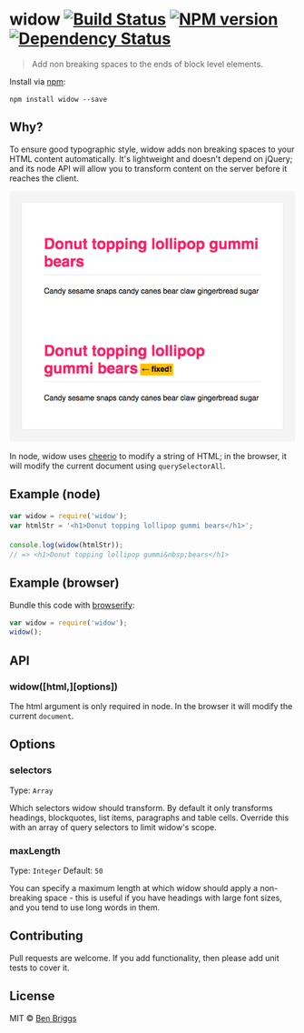 # widow [![Build Status](https://travis-ci.org/ben-eb/widow.svg?branch=master)][ci] [![NPM version](https://badge.fury.io/js/widow.svg)][npm] [![Dependency Status](https://gemnasium.com/ben-eb/widow.svg)][deps]

> Add non breaking spaces to the ends of block level elements.

Install via [npm](https://npmjs.org/package/widow):

```
npm install widow --save
```

## Why?

To ensure good typographic style, widow adds non breaking spaces to your HTML
content automatically. It's lightweight and doesn't depend on jQuery; and its
node API will allow you to transform content on the server before it reaches the
client.

![comparison](comparison.png)

In node, widow uses [cheerio](https://github.com/cheeriojs/cheerio) to modify a
string of HTML; in the browser, it will modify the current document using
`querySelectorAll`.

## Example (node)

```js
var widow = require('widow');
var htmlStr = '<h1>Donut topping lollipop gummi bears</h1>';

console.log(widow(htmlStr));
// => <h1>Donut topping lollipop gummi&nbsp;bears</h1>
```

## Example (browser)

Bundle this code with [browserify](https://github.com/substack/node-browserify):

```js
var widow = require('widow');
widow();
```

## API

### widow([html,][options])

The html argument is only required in node. In the browser it will modify the
current `document`.

## Options

### selectors
Type: `Array`

Which selectors widow should transform. By default it only transforms headings,
blockquotes, list items, paragraphs and table cells. Override this with an array
of query selectors to limit widow's scope.

### maxLength
Type: `Integer`
Default: `50`

You can specify a maximum length at which widow should apply a non-breaking
space - this is useful if you have headings with large font sizes, and you tend
to use long words in them.

## Contributing

Pull requests are welcome. If you add functionality, then please add unit tests
to cover it.

## License

MIT © [Ben Briggs](http://beneb.info)

[ci]:      https://travis-ci.org/ben-eb/widow
[deps]:    https://gemnasium.com/ben-eb/widow
[npm]:     http://badge.fury.io/js/widow
